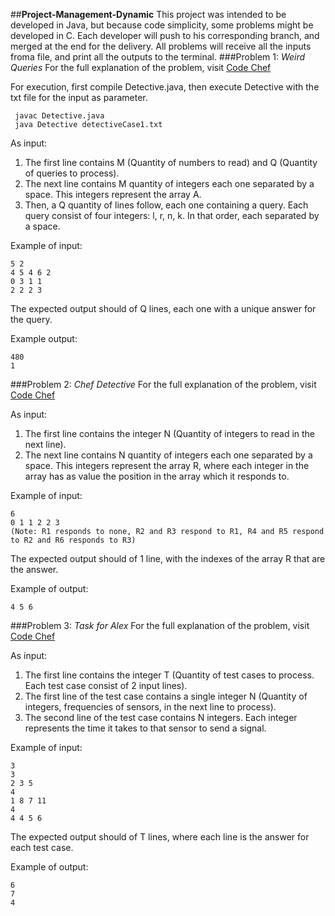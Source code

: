 ##**Project-Management-Dynamic**
This project was intended to be developed in Java, but because code simplicity, some problems might be developed in C. Each developer will push to his corresponding branch, and merged at the end for the delivery. All problems will receive all the inputs froma file, and print all the outputs to the terminal.
###Problem 1: *Weird Queries*
For the full explanation of the problem, visit [Code Chef](https://www.codechef.com/problems/SBSTCNT)

For execution, first compile Detective.java, then execute Detective with the txt file for the input as parameter.
     
     javac Detective.java
     java Detective detectiveCase1.txt

As input:

 1. The first line contains M (Quantity of numbers to read) and Q (Quantity of queries to process).
 2. The next line contains M quantity of integers each one separated by a space. This integers represent the array A.
 3. Then, a Q quantity of lines follow, each one containing a query. Each query consist of four integers: l, r, n, k. In that order, each separated by a space.

Example of input:

    5 2
    4 5 4 6 2
    0 3 1 1
    2 2 2 3
The expected output should of Q lines, each one with a unique answer for the query.

Example output:

    480
    1

###Problem 2: *Chef Detective*
For the full explanation of the problem, visit [Code Chef](https://www.codechef.com/problems/CHEFDETE)

As input:

 1. The first line contains the integer N (Quantity of integers to read in the next line).
 2. The next line contains N quantity of integers each one separated by a space. This integers represent the array R, where each integer in the array has as value the position in the array which it responds to.

Example of input:

    6
    0 1 1 2 2 3
    (Note: R1 responds to none, R2 and R3 respond to R1, R4 and R5 respond to R2 and R6 responds to R3)

The expected output should of 1 line, with the indexes of the array R that are the answer.

Example of output:

    4 5 6

###Problem 3: *Task for Alex*
For the full explanation of the problem, visit [Code Chef](https://www.codechef.com/problems/ALEXTASK)

As input:

 1. The first line contains the integer T (Quantity of test cases to process. Each test case consist of 2 input lines).
 2. The first line of the test case contains a single integer N (Quantity of integers, frequencies of sensors, in the next line to process).
 3. The second line of the test case contains N integers. Each integer represents the time it takes to that sensor to send a signal.

Example of input:

    3
    3
    2 3 5
    4
    1 8 7 11
    4
    4 4 5 6

The expected output should of T lines, where each line is the answer for each test case.

Example of output:

    6
    7
    4


